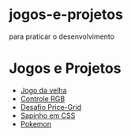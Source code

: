 # jogos-e-projetos
para praticar o desenvolvimento

<h1>Jogos e Projetos</h1>
<ul>
  <li>
    <a href="https://michellycruz.github.io/jogos-e-projetos/jogo-da-velha/index.html">Jogo da velha</a>
  </li>
  <li>
    <a href="https://michellycruz.github.io/jogos-e-projetos/rgb-color-slider/index.html">Controle RGB</a>
  </li>
  <li>
    <a href="https://michellycruz.github.io/jogos-e-projetos/price-grid/index.html">Desafio Price-Grid</a>
  </li>
  <li>
    <a href="https://michellycruz.github.io/jogos-e-projetos/sapinho/index.html">Sapinho em CSS</a>
  </li>
    <li>
    <a href="https://michellycruz.github.io/jogos-e-projetos/cards-pokemon/index.html">Pokemon</a>
  </li>
</ul>
